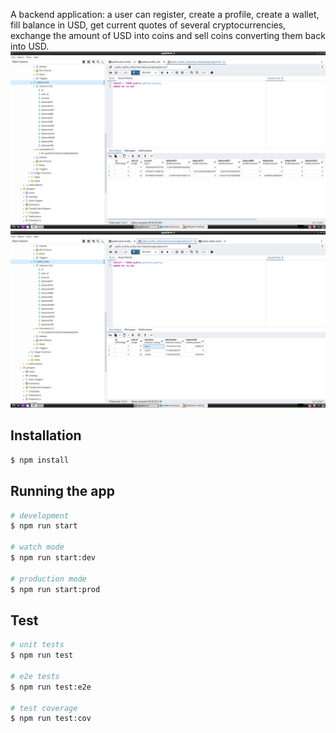 A backend application: a user can register, create a profile, create a wallet, fill balance in USD, get current quotes of several cryptocurrencies, exchange the amount of USD into coins and sell coins converting them back into USD.
![alt text](<screenshots/Screenshot from 2024-03-16 21-09-52.png>)
![alt text](<screenshots/Screenshot from 2024-03-16 21-10-07.png>)

## Installation

```bash
$ npm install
```

## Running the app

```bash
# development
$ npm run start

# watch mode
$ npm run start:dev

# production mode
$ npm run start:prod
```

## Test

```bash
# unit tests
$ npm run test

# e2e tests
$ npm run test:e2e

# test coverage
$ npm run test:cov
```
